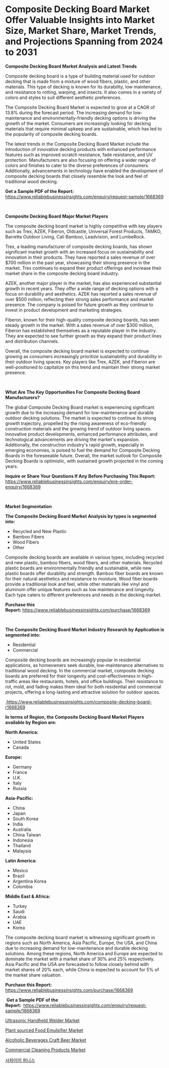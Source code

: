 <p><h1>Composite Decking Board Market Offer Valuable Insights into Market Size, Market Share, Market Trends, and Projections Spanning from 2024 to 2031</h1></p><p><strong>Composite Decking Board Market Analysis and Latest Trends</strong></p>
<p><p>Composite decking board is a type of building material used for outdoor decking that is made from a mixture of wood fibers, plastic, and other materials. This type of decking is known for its durability, low maintenance, and resistance to rotting, warping, and insects. It also comes in a variety of colors and styles to suit different aesthetic preferences.</p><p>The Composite Decking Board Market is expected to grow at a CAGR of 13.8% during the forecast period. The increasing demand for low-maintenance and environmentally-friendly decking options is driving the growth of the market. Consumers are increasingly looking for decking materials that require minimal upkeep and are sustainable, which has led to the popularity of composite decking boards.</p><p>The latest trends in the Composite Decking Board Market include the introduction of innovative decking products with enhanced performance features such as improved scratch resistance, fade resistance, and UV protection. Manufacturers are also focusing on offering a wider range of colors and finishes to cater to the diverse preferences of consumers. Additionally, advancements in technology have enabled the development of composite decking boards that closely resemble the look and feel of traditional wood decking.</p></p>
<p><strong>Get a Sample PDF of the Report:&nbsp;</strong> <a href="https://www.reliablebusinessinsights.com/enquiry/request-sample/1668369">https://www.reliablebusinessinsights.com/enquiry/request-sample/1668369</a></p>
<p>&nbsp;</p>
<p><strong>Composite Decking Board Major Market Players</strong></p>
<p><p>The composite decking board market is highly competitive with key players such as Trex, AZEK, Fiberon, Oldcastle, Universal Forest Products, TAMKO, Barrette Outdoor Living, Cali Bamboo, Leadvision, and LumbeRock. </p><p>Trex, a leading manufacturer of composite decking boards, has shown significant market growth with an increased focus on sustainability and innovation in their products. They have reported a sales revenue of over $700 million in the past year, showcasing their strong presence in the market. Trex continues to expand their product offerings and increase their market share in the composite decking board industry.</p><p>AZEK, another major player in the market, has also experienced substantial growth in recent years. They offer a wide range of decking options with a focus on durability and aesthetics. AZEK has reported a sales revenue of over $500 million, reflecting their strong sales performance and market presence. The company is poised for future growth as they continue to invest in product development and marketing strategies.</p><p>Fiberon, known for their high-quality composite decking boards, has seen steady growth in the market. With a sales revenue of over $300 million, Fiberon has established themselves as a reputable player in the industry. They are expected to see further growth as they expand their product lines and distribution channels.</p><p>Overall, the composite decking board market is expected to continue growing as consumers increasingly prioritize sustainability and durability in their outdoor living spaces. Key players like Trex, AZEK, and Fiberon are well-positioned to capitalize on this trend and maintain their strong market presence.</p></p>
<p>&nbsp;</p>
<p><strong>What Are The Key Opportunities For Composite Decking Board Manufacturers?</strong></p>
<p><p>The global Composite Decking Board market is experiencing significant growth due to the increasing demand for low-maintenance and durable outdoor decking solutions. The market is expected to continue its strong growth trajectory, propelled by the rising awareness of eco-friendly construction materials and the growing trend of outdoor living spaces. Innovative product developments, enhanced performance attributes, and technological advancements are driving the market's expansion. Additionally, the construction industry's rapid growth, especially in emerging economies, is poised to fuel the demand for Composite Decking Boards in the foreseeable future. Overall, the market outlook for Composite Decking Boards is optimistic, with sustained growth projected in the coming years.</p></p>
<p><strong>Inquire or Share Your Questions If Any Before Purchasing This Report:</strong> <a href="https://www.reliablebusinessinsights.com/enquiry/pre-order-enquiry/1668369">https://www.reliablebusinessinsights.com/enquiry/pre-order-enquiry/1668369</a></p>
<p>&nbsp;</p>
<p><strong>Market Segmentation</strong></p>
<p><strong>The Composite Decking Board Market Analysis by types is segmented into:</strong></p>
<p><ul><li>Recycled and New Plastic</li><li>Bamboo Fibers</li><li>Wood Fibers</li><li>Other</li></ul></p>
<p><p>Composite decking boards are available in various types, including recycled and new plastic, bamboo fibers, wood fibers, and other materials. Recycled plastic boards are environmentally friendly and sustainable, while new plastic boards offer durability and strength. Bamboo fiber boards are known for their natural aesthetics and resistance to moisture. Wood fiber boards provide a traditional look and feel, while other materials like vinyl and aluminum offer unique features such as low maintenance and longevity. Each type caters to different preferences and needs in the decking market.</p></p>
<p><strong>Purchase this Report:&nbsp;</strong><a href="https://www.reliablebusinessinsights.com/purchase/1668369">https://www.reliablebusinessinsights.com/purchase/1668369</a></p>
<p>&nbsp;</p>
<p><strong>The Composite Decking Board Market Industry Research by Application is segmented into:</strong></p>
<p><ul><li>Residential</li><li>Commercial</li></ul></p>
<p><p>Composite decking boards are increasingly popular in residential applications, as homeowners seek durable, low-maintenance alternatives to traditional wood decking. In the commercial market, composite decking boards are preferred for their longevity and cost-effectiveness in high-traffic areas like restaurants, hotels, and office buildings. Their resistance to rot, mold, and fading makes them ideal for both residential and commercial projects, offering a long-lasting and attractive solution for outdoor spaces.</p></p>
<p><a href="https://www.reliablebusinessinsights.com/composite-decking-board-r1668369">&nbsp;https://www.reliablebusinessinsights.com/composite-decking-board-r1668369</a></p>
<p><strong>In terms of Region, the Composite Decking Board Market Players available by Region are:</strong></p>
<p>
    <p> <strong> North America: </strong>
        <ul>
            <li>United States</li>
            <li>Canada</li>
        </ul>
        </p> 
    <p> <strong> Europe: </strong>
        <ul>
            <li>Germany</li>
            <li>France</li>
            <li>U.K.</li>
            <li>Italy</li>
            <li>Russia</li>
        </ul>
        </p> 
    <p> <strong> Asia-Pacific: </strong>
        <ul>
            <li>China</li>
            <li>Japan</li>
            <li>South Korea</li>
            <li>India</li>
            <li>Australia</li>
            <li>China Taiwan</li>
            <li>Indonesia</li>
            <li>Thailand</li>
            <li>Malaysia</li>
        </ul>
        </p> 
    <p> <strong> Latin America: </strong>
        <ul>
            <li>Mexico</li>
            <li>Brazil</li>
            <li>Argentina Korea</li>
            <li>Colombia</li>
        </ul>
        </p> 
    <p> <strong> Middle East & Africa: </strong>
        <ul>
            <li>Turkey</li>
            <li>Saudi</li>
            <li>Arabia</li>
            <li>UAE</li>
            <li>Korea</li>
        </ul>
    </p>
    </p>
<p><p>The composite decking board market is witnessing significant growth in regions such as North America, Asia Pacific, Europe, the USA, and China due to increasing demand for low-maintenance and durable decking solutions. Among these regions, North America and Europe are expected to dominate the market with a market share of 30% and 25% respectively. Asia Pacific and the USA are forecasted to follow closely behind with market shares of 20% each, while China is expected to account for 5% of the market share valuation.</p></p>
<p><strong>Purchase this Report: </strong><a href="https://www.reliablebusinessinsights.com/purchase/1668369">https://www.reliablebusinessinsights.com/purchase/1668369</a></p>
<p>&nbsp;<strong>Get a Sample PDF of the Report:&nbsp;&nbsp;</strong><a href="https://www.reliablebusinessinsights.com/enquiry/request-sample/1668369">https://www.reliablebusinessinsights.com/enquiry/request-sample/1668369</a></p>
<p><strong></strong></p>
<p><p><a href="https://github.com/LarryPearsongXXfvf/Market-Research-Report-List-1/blob/main/ultrasonic-handheld-welder-market.md">Ultrasonic Handheld Welder Market</a></p><p><a href="https://medium.com/@amanda.hamilton54645/plant-sourced-food-emulsifier-market-a-global-and-regional-analysis-focus-on-end-user-product-c04427de8a31">Plant sourced Food Emulsifier Market</a></p><p><a href="https://medium.com/@susanwest38/alcoholic-beverages-craft-beer-market-global-market-share-and-ranking-overall-sales-and-demand-73c8908dd4a0">Alcoholic Beverages Craft Beer Market</a></p><p><a href="https://github.com/brendafegmorris532/Market-Research-Report-List-2/blob/main/commercial-cleaning-products-market.md">Commercial Cleaning Products Market</a></p><p><a href="https://medium.com/@adsogvwv75/%EA%B8%80%EB%A1%9C%EB%B2%8C-%EC%82%AC%ED%8C%8C%EC%9D%B4%EC%96%B4%EB%A1%9C-%EC%A0%9C%EC%A1%B0%EB%90%9C-%ED%99%94%EB%A1%9C-%EC%8B%9C%EC%9E%A5-%EC%9D%91%EC%9A%A9-%EC%B5%9C%EC%A2%85-%EC%82%AC%EC%9A%A9-%EC%82%B0%EC%97%85-%EC%9C%A0%ED%98%95-%EC%9E%A5%EB%B9%84-%EB%B0%8F-%EC%A7%80%EC%97%AD%EC%97%90-%EC%B4%88%EC%A0%90%EC%9D%84-%EB%A7%9E%EC%B6%98-%EB%B6%84%EC%84%9D-%EB%B0%8F-%EC%98%88%EC%B8%A1-2024-2031-3fcb1cb40649">사파이어 퍼니스</a></p></p>